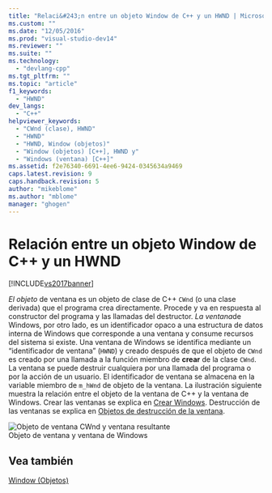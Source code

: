 ```yaml
---
title: "Relaci&#243;n entre un objeto Window de C++ y un HWND | Microsoft Docs"
ms.custom: ""
ms.date: "12/05/2016"
ms.prod: "visual-studio-dev14"
ms.reviewer: ""
ms.suite: ""
ms.technology: 
  - "devlang-cpp"
ms.tgt_pltfrm: ""
ms.topic: "article"
f1_keywords: 
  - "HWND"
dev_langs: 
  - "C++"
helpviewer_keywords: 
  - "CWnd (clase), HWND"
  - "HWND"
  - "HWND, Window (objetos)"
  - "Window (objetos) [C++], HWND y"
  - "Windows (ventana) [C++]"
ms.assetid: f2e76340-6691-4ee6-9424-0345634a9469
caps.latest.revision: 9
caps.handback.revision: 5
author: "mikeblome"
ms.author: "mblome"
manager: "ghogen"
---
```

# Relaci&#243;n entre un objeto Window de C++ y un HWND
[!INCLUDE[vs2017banner](../assembler/inline/includes/vs2017banner.md)]

*El objeto* de ventana es un objeto de clase de C\+\+ `CWnd` \(o una clase derivada\) que el programa crea directamente.  Procede y va en respuesta al constructor del programa y las llamadas del destructor.  *La ventana*de Windows, por otro lado, es un identificador opaco a una estructura de datos interna de Windows que corresponde a una ventana y consume recursos del sistema si existe.  Una ventana de Windows se identifica mediante un “identificador de ventana” \(`HWND`\) y creado después de que el objeto de `CWnd` es creado por una llamada a la función miembro de **crear** de la clase `CWnd`.  La ventana se puede destruir cualquiera por una llamada del programa o por la acción de un usuario.  El identificador de ventana se almacena en la variable miembro de `m_hWnd` de objeto de la ventana.  La ilustración siguiente muestra la relación entre el objeto de la ventana de C\+\+ y la ventana de Windows.  Crear las ventanas se explica en [Crear Windows](../mfc/creating-windows.md).  Destrucción de las ventanas se explica en [Objetos de destrucción de la ventana](../mfc/destroying-window-objects.md).  
  
 ![Objeto de ventana CWnd y ventana resultante](../mfc/media/vc37fj1.png "vc37FJ1")  
Objeto de ventana y ventana de Windows  
  
## Vea también  
 [Window \(Objetos\)](../mfc/window-objects.md)